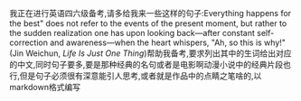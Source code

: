我正在进行英语四六级备考,请多给我来一些这样的句子:Everything happens for the best" does not refer to the events of the present moment, but rather to the sudden realization one has upon looking back—after constant self-correction and awareness—when the heart whispers, "Ah, so this is why!"
(Jin Weichun, *Life Is Just One Thing*)帮助我备考,要求列出其中的生词给出对应的中文,同时句子要多,要是那种经典的名句或者是电影啊动漫小说中的经典片段也行,但是句子必须很有深意能引人思考,或者就是作品中的点睛之笔啥的,以markdown格式编写